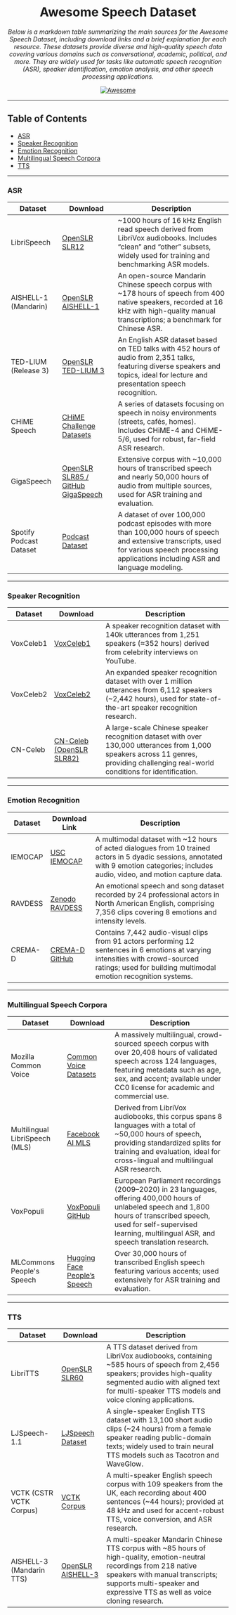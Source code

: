 <div align="center">

# Awesome Speech Dataset

*Below is a markdown table summarizing the main sources for the Awesome Speech Dataset, including download links and a
brief explanation for each resource. These datasets provide diverse and high-quality speech data covering various
domains such as conversational, academic, political, and more. They are widely used for tasks like automatic speech
recognition (ASR), speaker identification, emotion analysis, and other speech processing applications.*

[![Awesome](https://awesome.re/badge.svg)](https://awesome.re)

</div>

---

## Table of Contents

- [ASR](#asr)
- [Speaker Recognition](#speaker-recognition)
- [Emotion Recognition](#emotion-recognition)
- [Multilingual Speech Corpora](#multilingual-speech-corpora)
- [TTS](#tts)

---

### ASR

| Dataset                 | Download                                                        | Description                                                                                                                                                                                       |
|-------------------------|-----------------------------------------------------------------|---------------------------------------------------------------------------------------------------------------------------------------------------------------------------------------------------|
| LibriSpeech             | [OpenSLR SLR12](https://www.openslr.org/12)                     | ~1000 hours of 16 kHz English read speech derived from LibriVox audiobooks. Includes “clean” and “other” subsets, widely used for training and benchmarking ASR models.                           |
| AISHELL-1 (Mandarin)    | [OpenSLR AISHELL-1](https://www.openslr.org/33/)                | An open-source Mandarin Chinese speech corpus with ~178 hours of speech from 400 native speakers, recorded at 16 kHz with high-quality manual transcriptions; a benchmark for Chinese ASR.        |
| TED-LIUM (Release 3)    | [OpenSLR TED-LIUM 3](https://www.openslr.org/51/)               | An English ASR dataset based on TED talks with 452 hours of audio from 2,351 talks, featuring diverse speakers and topics, ideal for lecture and presentation speech recognition.                 |
| CHiME Speech            | [CHiME Challenge Datasets](http://chimechallenge.org)           | A series of datasets focusing on speech in noisy environments (streets, cafés, homes). Includes CHiME-4 and CHiME-5/6, used for robust, far-field ASR research.                                   |
| GigaSpeech              | [OpenSLR SLR85 / GitHub GigaSpeech](https://www.openslr.org/85) | Extensive corpus with ~10,000 hours of transcribed speech and nearly 50,000 hours of audio from multiple sources, used for ASR training and evaluation.                                           |
| Spotify Podcast Dataset | [Podcast Dataset](https://podcastsdataset.github.io/)           | A dataset of over 100,000 podcast episodes with more than 100,000 hours of speech and extensive transcripts, used for various speech processing applications including ASR and language modeling. |

---

### Speaker Recognition

| Dataset   | Download                                                             | Description                                                                                                                                                                          |
|-----------|----------------------------------------------------------------------|--------------------------------------------------------------------------------------------------------------------------------------------------------------------------------------|
| VoxCeleb1 | [VoxCeleb1](http://www.robots.ox.ac.uk/~vgg/data/voxceleb/)          | A speaker recognition dataset with 140k utterances from 1,251 speakers (≈352 hours) derived from celebrity interviews on YouTube.                                                    |
| VoxCeleb2 | [VoxCeleb2](http://www.robots.ox.ac.uk/~vgg/data/voxceleb/vox2.html) | An expanded speaker recognition dataset with over 1 million utterances from 6,112 speakers (~2,442 hours), used for state-of-the-art speaker recognition research.                   |
| CN-Celeb  | [CN-Celeb (OpenSLR SLR82)](https://openslr.org/82/)                  | A large-scale Chinese speaker recognition dataset with over 130,000 utterances from 1,000 speakers across 11 genres, providing challenging real-world conditions for identification. |

---

### Emotion Recognition

| Dataset | Download Link                                                       | Description                                                                                                                                                                                         |
|---------|---------------------------------------------------------------------|-----------------------------------------------------------------------------------------------------------------------------------------------------------------------------------------------------|
| IEMOCAP | [USC IEMOCAP](https://sail.usc.edu/iemocap)                         | A multimodal dataset with ~12 hours of acted dialogues from 10 trained actors in 5 dyadic sessions, annotated with 9 emotion categories; includes audio, video, and motion capture data.            |
| RAVDESS | [Zenodo RAVDESS](https://zenodo.org/record/1188976)                 | An emotional speech and song dataset recorded by 24 professional actors in North American English, comprising 7,356 clips covering 8 emotions and intensity levels.                                 |
| CREMA-D | [CREMA-D GitHub](https://github.com/CheyneyComputerScience/CREMA-D) | Contains 7,442 audio-visual clips from 91 actors performing 12 sentences in 6 emotions at varying intensities with crowd-sourced ratings; used for building multimodal emotion recognition systems. |

---

### Multilingual Speech Corpora

| Dataset                        | Download                                                                                 | Description                                                                                                                                                                                                                          |
|--------------------------------|------------------------------------------------------------------------------------------|--------------------------------------------------------------------------------------------------------------------------------------------------------------------------------------------------------------------------------------|
| Mozilla Common Voice           | [Common Voice Datasets](https://commonvoice.mozilla.org/en/datasets)                     | A massively multilingual, crowd-sourced speech corpus with over 20,408 hours of validated speech across 124 languages, featuring metadata such as age, sex, and accent; available under CC0 license for academic and commercial use. |
| Multilingual LibriSpeech (MLS) | [Facebook AI MLS](https://dl.fbaipublicfiles.com/mls/index.html)                         | Derived from LibriVox audiobooks, this corpus spans 8 languages with a total of ~50,000 hours of speech, providing standardized splits for training and evaluation, ideal for cross-lingual and multilingual ASR research.           |
| VoxPopuli                      | [VoxPopuli GitHub](https://github.com/facebookresearch/voxpopuli)                        | European Parliament recordings (2009–2020) in 23 languages, offering 400,000 hours of unlabeled speech and 1,800 hours of transcribed speech, used for self-supervised learning, multilingual ASR, and speech translation research.  |
| MLCommons People's Speech      | [Hugging Face People’s Speech](https://huggingface.co/datasets/MLCommons/peoples_speech) | Over 30,000 hours of transcribed English speech featuring various accents; used extensively for ASR training and evaluation.                                                                                                         |

---

### TTS

| Dataset                  | Download                                                    | Description                                                                                                                                                                                                                           |
|--------------------------|-------------------------------------------------------------|---------------------------------------------------------------------------------------------------------------------------------------------------------------------------------------------------------------------------------------|
| LibriTTS                 | [OpenSLR SLR60](https://www.openslr.org/60/)                | A TTS dataset derived from LibriVox audiobooks, containing ~585 hours of speech from 2,456 speakers; provides high-quality segmented audio with aligned text for multi-speaker TTS models and voice cloning applications.             |
| LJSpeech-1.1             | [LJSpeech Dataset](https://keithito.com/LJ-Speech-Dataset/) | A single-speaker English TTS dataset with 13,100 short audio clips (~24 hours) from a female speaker reading public-domain texts; widely used to train neural TTS models such as Tacotron and WaveGlow.                               |
| VCTK (CSTR VCTK Corpus)  | [VCTK Corpus](https://datashare.ed.ac.uk/handle/10283/3443) | A multi-speaker English speech corpus with 109 speakers from the UK, each recording about 400 sentences (~44 hours); provided at 48 kHz and used for accent-robust TTS, voice conversion, and ASR research.                           |
| AISHELL-3 (Mandarin TTS) | [OpenSLR AISHELL-3](https://openslr.org/93/)                | A multi-speaker Mandarin Chinese TTS corpus with ~85 hours of high-quality, emotion-neutral recordings from 218 native speakers with manual transcripts; supports multi-speaker and expressive TTS as well as voice cloning research. |




